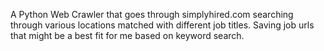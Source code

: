 
A Python Web Crawler that goes through simplyhired.com searching through various locations matched with different job titles. Saving job urls that might be a best fit for me based on keyword search.
